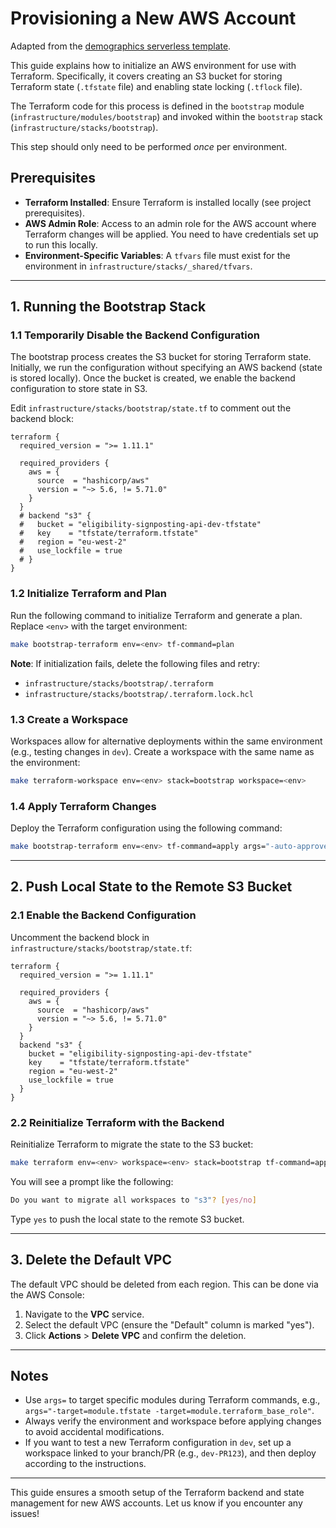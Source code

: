# Provisioning a New AWS Account

Adapted from the [demographics serverless template](https://github.com/NHSDigital/demographics-serverless-template).

This guide explains how to initialize an AWS environment for use with Terraform. Specifically, it covers creating an S3 bucket for storing Terraform state (`.tfstate` file) and enabling state locking (`.tflock` file).

The Terraform code for this process is defined in the `bootstrap` module (`infrastructure/modules/bootstrap`) and invoked within the `bootstrap` stack (`infrastructure/stacks/bootstrap`).

This step should only need to be performed *once* per environment.

## Prerequisites

- **Terraform Installed**: Ensure Terraform is installed locally (see project prerequisites).
- **AWS Admin Role**: Access to an admin role for the AWS account where Terraform changes will be applied. You need to have
                      credentials set up to run this locally.
- **Environment-Specific Variables**: A `tfvars` file must exist for the environment in `infrastructure/stacks/_shared/tfvars`.

---

## 1. Running the Bootstrap Stack

### 1.1 Temporarily Disable the Backend Configuration

The bootstrap process creates the S3 bucket for storing Terraform state. Initially, we run the configuration without specifying an AWS backend (state is stored locally). Once the bucket is created, we enable the backend configuration to store state in S3.

Edit `infrastructure/stacks/bootstrap/state.tf` to comment out the backend block:

```hcl
terraform {
  required_version = ">= 1.11.1"

  required_providers {
    aws = {
      source  = "hashicorp/aws"
      version = "~> 5.6, != 5.71.0"
    }
  }
  # backend "s3" {
  #   bucket = "eligibility-signposting-api-dev-tfstate"
  #   key    = "tfstate/terraform.tfstate"
  #   region = "eu-west-2"
  #   use_lockfile = true
  # }
}
```

### 1.2 Initialize Terraform and Plan

Run the following command to initialize Terraform and generate a plan. Replace `<env>` with the target environment:

```bash
make bootstrap-terraform env=<env> tf-command=plan
```

**Note**: If initialization fails, delete the following files and retry:

- `infrastructure/stacks/bootstrap/.terraform`
- `infrastructure/stacks/bootstrap/.terraform.lock.hcl`

### 1.3 Create a Workspace

Workspaces allow for alternative deployments within the same environment (e.g., testing changes in `dev`). Create a workspace with the same name as the environment:

```bash
make terraform-workspace env=<env> stack=bootstrap workspace=<env>
```

### 1.4 Apply Terraform Changes

Deploy the Terraform configuration using the following command:

```bash
make bootstrap-terraform env=<env> tf-command=apply args="-auto-approve=true"
```

---

## 2. Push Local State to the Remote S3 Bucket

### 2.1 Enable the Backend Configuration

Uncomment the backend block in `infrastructure/stacks/bootstrap/state.tf`:

```hcl
terraform {
  required_version = ">= 1.11.1"

  required_providers {
    aws = {
      source  = "hashicorp/aws"
      version = "~> 5.6, != 5.71.0"
    }
  }
  backend "s3" {
    bucket = "eligibility-signposting-api-dev-tfstate"
    key    = "tfstate/terraform.tfstate"
    region = "eu-west-2"
    use_lockfile = true
  }
}
```

### 2.2 Reinitialize Terraform with the Backend

Reinitialize Terraform to migrate the state to the S3 bucket:

```bash
make terraform env=<env> workspace=<env> stack=bootstrap tf-command=apply
```

You will see a prompt like the following:

```bash
Do you want to migrate all workspaces to "s3"? [yes/no]
```

Type `yes` to push the local state to the remote S3 bucket.

---

## 3. Delete the Default VPC

The default VPC should be deleted from each region. This can be done via the AWS Console:

1. Navigate to the **VPC** service.
2. Select the default VPC (ensure the "Default" column is marked "yes").
3. Click **Actions** > **Delete VPC** and confirm the deletion.

---

## Notes

- Use `args=` to target specific modules during Terraform commands, e.g., `args="-target=module.tfstate -target=module.terraform_base_role"`.
- Always verify the environment and workspace before applying changes to avoid accidental modifications.
- If you want to test a new Terraform configuration in `dev`, set up a workspace linked to your branch/PR (e.g., `dev-PR123`), and then deploy according to the instructions.

---

This guide ensures a smooth setup of the Terraform backend and state management for new AWS accounts. Let us know if you encounter any issues!
